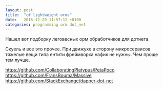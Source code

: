 ```yaml
---
layout: post
title:  "c# lightweight orms"
date:   2015-12-29 11:57:12 +0100
categories: programming orm dot_net
---
```


Нашел вот подборку леговесных орм обработчиков для дотнета.

Скуель и все это прочее.
При движухе в сторону микросервисов тяжелые вещи типа ентити фреймворка нафик не нужны.
Чем проще тем лучше.

https://github.com/CollaboratingPlatypus/PetaPoco
https://github.com/FransBouma/Massive
https://github.com/StackExchange/dapper-dot-net

